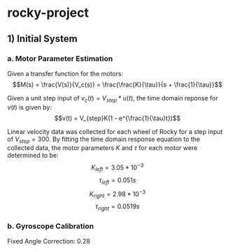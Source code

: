 # rocky-project

## 1) Initial System
### a. Motor Parameter Estimation
Given a transfer function for the motors:
$$M(s) = \frac{V(s)}{V_c(s)} = \frac{\frac{K}{\tau}}{s + \frac{1}{\tau}}$$

Given a unit step input of $v_c(t) = V_{step} * u(t)$, the time domain reponse for $v(t)$ is given by:
$$v(t) = V_{step}K(1 - e^{\frac{1}{\tau}t})$$

Linear velocity data was collected for each wheel of Rocky for a step input of $V_{step} = 300$. By fitting the time domain response equation to the collected data, the motor parameters $K$ and $\tau$ for each motor were determined to be:
$$K_{left} = 3.05*10^{-3}$$
$$\tau_{left} = 0.051s$$
$$K_{right} = 2.98*10^{-3}$$
$$\tau_{right} = 0.0519s$$

### b. Gyroscope Calibration
Fixed Angle Correction: 0.28

